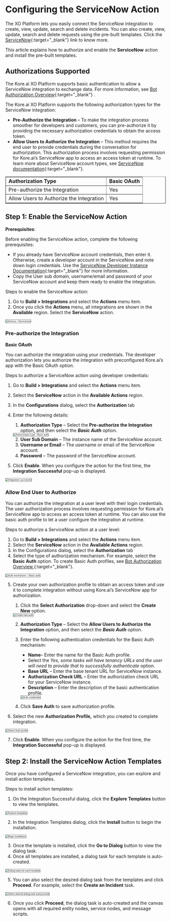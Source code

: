 # **Configuring the ServiceNow Action**

The XO Platform lets you easily connect the ServiceNow integration to create, view, update, search and delete incidents. You can also create, view, update, search and delete requests using the pre-built templates. Click the [ServiceNow](https://www.servicenow.com/){:target="_blank"} link to know more. 

This article explains how to authorize and enable the **ServiceNow** action and install the pre-built templates.


## Authorizations Supported

The Kore.ai XO Platform supports basic authentication to allow a ServiceNow integration to exchange data. For more information, see [Bot Authorization Overview](../../../../dev-tools/bot-authentication){:target="_blank"} . 

The Kore.ai XO Platform supports the following authorization types for the ServiceNow integration:

* **Pre-Authorize the Integration** – To make the integration process smoother for developers and customers, you can pre-authorize it by providing the necessary authorization credentials to obtain the access token. 
* **Allow Users to Authorize the Integration** – This method requires the end user to provide credentials during the conversation for authorization. This authorization process involves requesting permission for Kore.ai’s ServiceNow app to access an access token at runtime. To learn more about ServiceNow account types, see [ServiceNow documentation](https://docs.servicenow.com/en-US/bundle/tokyo-servicenow-platform/page/administer/subscription-management/reference/types-subscription.html){:target="_blank"}.

<table border="1">
  <tr>
   <td>
<strong>Authorization Type</strong>
   </td>
   <td><strong>Basic OAuth</strong>
   </td>
  </tr>
  <tr>
   <td>Pre-authorize the Integration
   </td>
   <td>Yes
   </td>
  </tr>
  <tr>
   <td>Allow Users to Authorize the Integration
   </td>
   <td>Yes
   </td>
  </tr>
</table>



## Step 1: Enable the ServiceNow Action 

**Prerequisites**:

Before enabling the ServiceNow action, complete the following prerequisites:

* If you already have ServiceNow account credentials, then enter it.  Otherwise, create a developer account in the ServiceNow and note down login credentials. Use the [ServiceNow Developer Instance Documentation](https://developer.servicenow.com/dev.do#!/learn/learning-plans/rome/new_to_servicenow/app_store_learnv2_buildmyfirstapp_rome_personal_developer_instances){:target="_blank"} for more information.
* Copy the User sub domain, username/email and password of your ServiceNow account and keep them ready to enable the integration.

Steps to enable the ServiceNow action:

1. Go to **Build > Integrations** and select the **Actions** menu item.
2. Once you click the **Actions** menu, all integrations are shown in the **Available** region. Select the **ServiceNow** action.  
<img src="../images/servicenow-action-img1.png" alt="Actions - Servicenow" title="Actions - Servicenow" style="border: 1px solid gray;zoom:50%;"/>


### Pre-authorize the Integration

**Basic OAuth**

You can authorize the integration using your credentials. The developer authorization lets you authorize the integration with preconfigured Kore.ai’s app with the Basic OAuth option. 

Steps to authorize a ServiceNow action using developer credentials:

1. Go to **Build > Integrations** and select the **Actions** menu item.
2. Select the **ServiceNow** action in the **Available Actions** region.
3. In the **Configurations** dialog, select the **Authorization** tab 
4. Enter the following details:
    1. **Authorization Type** – Select the **Pre-authorize the Integration** option, and then select the **_Basic Auth_** option.  
    <img src="../images/servicenow-action-img2.png" alt="Authorization type - Basic auth" title="Authorization type - Basic auth" style="border: 1px solid gray;zoom:50%;"/>

    2. **User Sub Domain** – The instance name of the ServiceNow account.
    3. **Username or Email** – The username or email of the ServiceNow account.
    4. **Password** – The password of the ServiceNow account.
    
5. Click **Enable**. When you configure the action for the first time, the **Integration Successful**  pop-up is displayed.  
<img src="../images/servicenow-action-img3.png" alt="Integration successful" title="Integration successful" style="border: 1px solid gray;zoom:50%;"/>


### Allow End User to Authorize

You can authorize the integration at a user level with their login credentials. The user authorization process involves requesting permission for Kore.ai’s ServiceNow app to access an access token at runtime. You can also use the basic auth profile to let a user configure the integration at runtime. 

Steps to authorize a ServiceNow action at a user level:

1. Go to **Build > Integrations** and select the **Actions** menu item.
2. Select the **ServiceNow** action in the **Available Actions** region.
3. In the Configurations dialog, select the **Authorization** tab 
4. Select the type of authorization mechanism. For example, select the **Basic Auth** option. To create Basic Auth profiles, see [Bot Authorization Overview ](../../../../dev-tools/bot-authentication){:target="_blank"}.  
<img src="../images/servicenow-action-img4.png" alt="Auth mechanism -- Basic auth" title="Auth mechanism -- Basic auth" style="border: 1px solid gray;zoom:50%;"/>

5. Create your own authorization profile to obtain an access token and use it to complete integration without using Kore.ai’s ServiceNow app for authorization.
    1. Click the **Select Authorization** drop-down and select the **Create New** option.  
    <img src="../images/servicenow-action-img5.png" alt="Create new auth" title="Create new auth" style="border: 1px solid gray;zoom:50%;"/>

    2. **Authorization Type** – Select the **Allow Users to Authorize the Integration** option, and then select the **_Basic Auth_** option.
    3. Enter the following authentication credentials for the Basic Auth mechanism:
        * **Name**– Enter the name for the Basic Auth profile.
        * Select the _Yes, some tasks will have tenancy URLs and the user will need to provide that to successfully authenticate_ option.
        * **Base URL** – Enter the base tenant URL for ServiceNow instance.
        * **Authorization Check URL** – Enter the authorization check URL for your ServiceNow instance.
        * **Description** – Enter the description of the basic authentication profile.  
        <img src="../images/servicenow-action-img6.png" alt="Auth credentials" title="Auth credentials" style="border: 1px solid gray;zoom:50%;"/>

    4. Click **Save Auth** to save authorization profile.

6. Select the new **Authorization Profile,** which you created to complete integration.  
<img src="../images/servicenow-action-img7.png" alt="Select Auth profile" title="Select Auth profile" style="border: 1px solid gray;zoom:50%;"/>

7. Click **Enable**. When you configure the action for the first time, the **Integration Successful**  pop-up is displayed.


## Step 2: Install the ServiceNow Action Templates

Once you have configured a ServiceNow integration, you can explore and install action templates.

Steps to install action templates:

1. On the Integration Successful dialog, click the **Explore Templates** button to view the templates.  
<img src="../images/servicenow-action-img8.png" alt="Explore templates" title="Explore templates" style="border: 1px solid gray;zoom:50%;"/>

2. In the Integration Templates dialog, click the **Install** button to begin the installation.  
<img src="../images/servicenow-action-img9.png" alt="Begin installation" title="Begin installation" style="border: 1px solid gray;zoom:50%;"/>

3. Once the template is installed, click the **Go to Dialog** button to view the dialog task.
4. Once all templates are installed, a dialog task for each template is auto-created.  
<img src="../images/servicenow-action-img10.png" alt="Dialog tasks for each template" title="Dialog tasks for each template" style="border: 1px solid gray;zoom:50%;"/>

5. You can also select the desired dialog task from the templates and click **Proceed**. For example, select the **Create an Incident** task.  
<img src="../images/servicenow-action-img11.png" alt="Select desired dialog task and proceed" title="Select desired dialog task and proceed" style="border: 1px solid gray;zoom:50%;"/>

6. Once you click **Proceed**, the dialog task is auto-created and the canvas opens with all required entity nodes, service nodes, and message scripts.